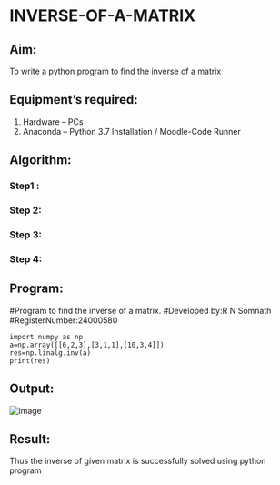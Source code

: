 # INVERSE-OF-A-MATRIX
## Aim:
To write a python program to find the inverse of a matrix
## Equipment’s required:
1. 	Hardware – PCs
2. 	Anaconda – Python 3.7 Installation / Moodle-Code Runner
## Algorithm:
### Step1 : 
### Step 2: 
### Step 3: 
### Step 4: 

## Program:
#Program to find the inverse of a matrix.
#Developed by:R N Somnath 
#RegisterNumber:24000580
```
import numpy as np
a=np.array([[6,2,3],[3,1,1],[10,3,4]])
res=np.linalg.inv(a)
print(res)
```
## Output:
![image](https://github.com/user-attachments/assets/78f72794-939e-4d9f-9169-8ee406dfb2af)

## Result:
Thus the inverse of given matrix is successfully solved using python program

